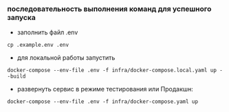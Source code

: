 ### последовательность выполнения команд для успешного запуска
+ заполнить файл .env 
```
cp .example.env .env
```
+ для локальной работы запустить
```
docker-compose --env-file .env -f infra/docker-compose.local.yaml up --build
```
+ развернуть сервис в режиме тестирования или Продакшн:
```
docker-compose --env-file .env -f infra/docker-compose.yaml up
```